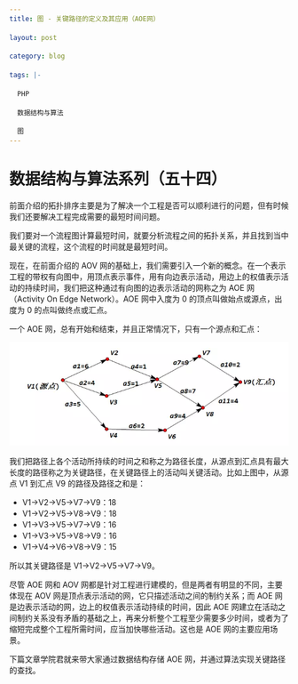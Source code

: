 ```yaml
---
title: 图 - 关键路径的定义及其应用（AOE网）

layout: post

category: blog

tags: |-

  PHP

  数据结构与算法

  图
---
```




# 数据结构与算法系列（五十四）



前面介绍的拓扑排序主要是为了解决一个工程是否可以顺利进行的问题，但有时候我们还要解决工程完成需要的最短时间问题。

我们要对一个流程图计算最短时间，就要分析流程之间的拓扑关系，并且找到当中最关键的流程，这个流程的时间就是最短时间。

现在，在前面介绍的 AOV 网的基础上，我们需要引入一个新的概念。在一个表示工程的带权有向图中，用顶点表示事件，用有向边表示活动，用边上的权值表示活动的持续时间，我们把这种通过有向图的边表示活动的网称之为 AOE 网（Activity On Edge Network）。AOE 网中入度为 0 的顶点叫做始点或源点，出度为 0 的点叫做终点或汇点。

一个 AOE 网，总有开始和结束，并且正常情况下，只有一个源点和汇点：

![img](/assets/post/8c236b6145a5288ef3e45bafc44e044443f76b9ce461049a5f157aa5f8f5a3a1.png)

我们把路径上各个活动所持续的时间之和称之为路径长度，从源点到汇点具有最大长度的路径称之为关键路径，在关键路径上的活动叫关键活动。比如上图中，从源点 V1 到汇点 V9 的路径及路径之和是：

- V1->V2->V5->V7->V9：18
- V1->V2->V5->V8->V9：18
- V1->V3->V5->V7->V9：16
- V1->V3->V5->V8->V9：16
- V1->V4->V6->V8->V9：15

所以其关键路径是 V1->V2->V5->V7->V9。

尽管 AOE 网和 AOV 网都是针对工程进行建模的，但是两者有明显的不同，主要体现在 AOV 网是顶点表示活动的网，它只描述活动之间的制约关系；而 AOE 网是边表示活动的网，边上的权值表示活动持续的时间，因此 AOE 网建立在活动之间制约关系没有矛盾的基础之上，再来分析整个工程至少需要多少时间，或者为了缩短完成整个工程所需时间，应当加快哪些活动。这也是 AOE 网的主要应用场景。

下篇文章学院君就来带大家通过数据结构存储 AOE 网，并通过算法实现关键路径的查找。
